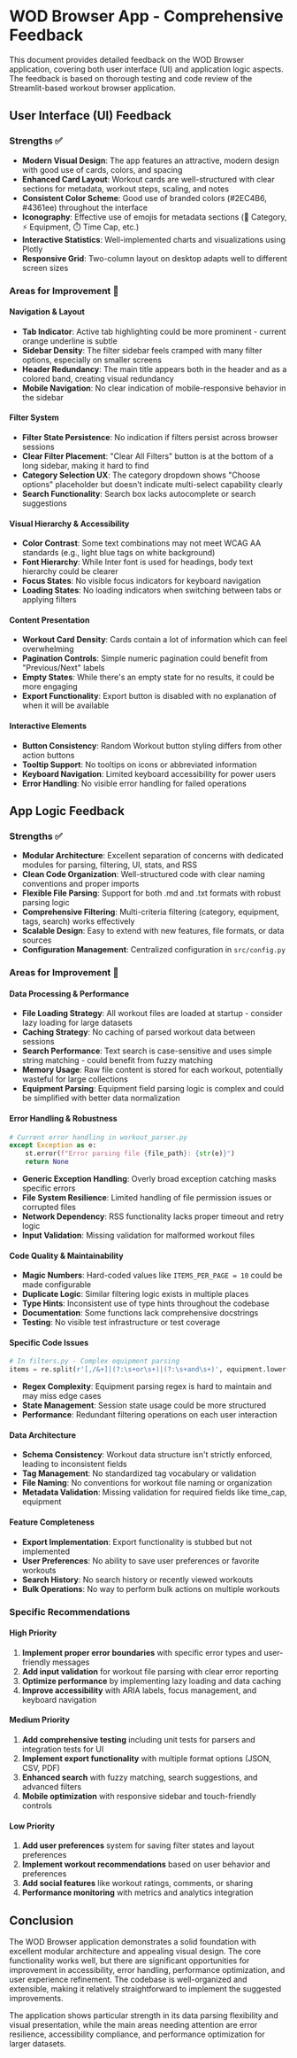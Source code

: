 # WOD Browser App - Comprehensive Feedback

This document provides detailed feedback on the WOD Browser application, covering both user interface (UI) and application logic aspects. The feedback is based on thorough testing and code review of the Streamlit-based workout browser application.

## User Interface (UI) Feedback

### Strengths ✅

- **Modern Visual Design**: The app features an attractive, modern design with good use of cards, colors, and spacing
- **Enhanced Card Layout**: Workout cards are well-structured with clear sections for metadata, workout steps, scaling, and notes
- **Consistent Color Scheme**: Good use of branded colors (#2EC4B6, #4361ee) throughout the interface
- **Iconography**: Effective use of emojis for metadata sections (📂 Category, ⚡ Equipment, ⏱️ Time Cap, etc.)
- **Interactive Statistics**: Well-implemented charts and visualizations using Plotly
- **Responsive Grid**: Two-column layout on desktop adapts well to different screen sizes

### Areas for Improvement 🔧

#### Navigation & Layout
- **Tab Indicator**: Active tab highlighting could be more prominent - current orange underline is subtle
- **Sidebar Density**: The filter sidebar feels cramped with many filter options, especially on smaller screens
- **Header Redundancy**: The main title appears both in the header and as a colored band, creating visual redundancy
- **Mobile Navigation**: No clear indication of mobile-responsive behavior in the sidebar

#### Filter System
- **Filter State Persistence**: No indication if filters persist across browser sessions
- **Clear Filter Placement**: "Clear All Filters" button is at the bottom of a long sidebar, making it hard to find
- **Category Selection UX**: The category dropdown shows "Choose options" placeholder but doesn't indicate multi-select capability clearly
- **Search Functionality**: Search box lacks autocomplete or search suggestions

#### Visual Hierarchy & Accessibility
- **Color Contrast**: Some text combinations may not meet WCAG AA standards (e.g., light blue tags on white background)
- **Font Hierarchy**: While Inter font is used for headings, body text hierarchy could be clearer
- **Focus States**: No visible focus indicators for keyboard navigation
- **Loading States**: No loading indicators when switching between tabs or applying filters

#### Content Presentation
- **Workout Card Density**: Cards contain a lot of information which can feel overwhelming
- **Pagination Controls**: Simple numeric pagination could benefit from "Previous/Next" labels
- **Empty States**: While there's an empty state for no results, it could be more engaging
- **Export Functionality**: Export button is disabled with no explanation of when it will be available

#### Interactive Elements
- **Button Consistency**: Random Workout button styling differs from other action buttons
- **Tooltip Support**: No tooltips on icons or abbreviated information
- **Keyboard Navigation**: Limited keyboard accessibility for power users
- **Error Handling**: No visible error handling for failed operations

## App Logic Feedback

### Strengths ✅

- **Modular Architecture**: Excellent separation of concerns with dedicated modules for parsing, filtering, UI, stats, and RSS
- **Clean Code Organization**: Well-structured code with clear naming conventions and proper imports
- **Flexible File Parsing**: Support for both .md and .txt formats with robust parsing logic
- **Comprehensive Filtering**: Multi-criteria filtering (category, equipment, tags, search) works effectively
- **Scalable Design**: Easy to extend with new features, file formats, or data sources
- **Configuration Management**: Centralized configuration in `src/config.py`

### Areas for Improvement 🔧

#### Data Processing & Performance
- **File Loading Strategy**: All workout files are loaded at startup - consider lazy loading for large datasets
- **Caching Strategy**: No caching of parsed workout data between sessions
- **Search Performance**: Text search is case-sensitive and uses simple string matching - could benefit from fuzzy matching
- **Memory Usage**: Raw file content is stored for each workout, potentially wasteful for large collections
- **Equipment Parsing**: Equipment field parsing logic is complex and could be simplified with better data normalization

#### Error Handling & Robustness
```python
# Current error handling in workout_parser.py
except Exception as e:
    st.error(f"Error parsing file {file_path}: {str(e)}")
    return None
```
- **Generic Exception Handling**: Overly broad exception catching masks specific errors
- **File System Resilience**: Limited handling of file permission issues or corrupted files
- **Network Dependency**: RSS functionality lacks proper timeout and retry logic
- **Input Validation**: Missing validation for malformed workout files

#### Code Quality & Maintainability
- **Magic Numbers**: Hard-coded values like `ITEMS_PER_PAGE = 10` could be made configurable
- **Duplicate Logic**: Similar filtering logic exists in multiple places
- **Type Hints**: Inconsistent use of type hints throughout the codebase
- **Documentation**: Some functions lack comprehensive docstrings
- **Testing**: No visible test infrastructure or test coverage

#### Specific Code Issues
```python
# In filters.py - Complex equipment parsing
items = re.split(r'[,/&+]|(?:\s+or\s+)|(?:\s+and\s+)', equipment.lower())
```
- **Regex Complexity**: Equipment parsing regex is hard to maintain and may miss edge cases
- **State Management**: Session state usage could be more structured
- **Performance**: Redundant filtering operations on each user interaction

#### Data Architecture
- **Schema Consistency**: Workout data structure isn't strictly enforced, leading to inconsistent fields
- **Tag Management**: No standardized tag vocabulary or validation
- **File Naming**: No conventions for workout file naming or organization
- **Metadata Validation**: Missing validation for required fields like time_cap, equipment

#### Feature Completeness
- **Export Implementation**: Export functionality is stubbed but not implemented
- **User Preferences**: No ability to save user preferences or favorite workouts
- **Search History**: No search history or recently viewed workouts
- **Bulk Operations**: No way to perform bulk actions on multiple workouts

### Specific Recommendations

#### High Priority
1. **Implement proper error boundaries** with specific error types and user-friendly messages
2. **Add input validation** for workout file parsing with clear error reporting
3. **Optimize performance** by implementing lazy loading and data caching
4. **Improve accessibility** with ARIA labels, focus management, and keyboard navigation

#### Medium Priority
1. **Add comprehensive testing** including unit tests for parsers and integration tests for UI
2. **Implement export functionality** with multiple format options (JSON, CSV, PDF)
3. **Enhanced search** with fuzzy matching, search suggestions, and advanced filters
4. **Mobile optimization** with responsive sidebar and touch-friendly controls

#### Low Priority
1. **Add user preferences** system for saving filter states and layout preferences
2. **Implement workout recommendations** based on user behavior and preferences
3. **Add social features** like workout ratings, comments, or sharing
4. **Performance monitoring** with metrics and analytics integration

## Conclusion

The WOD Browser application demonstrates a solid foundation with excellent modular architecture and appealing visual design. The core functionality works well, but there are significant opportunities for improvement in accessibility, error handling, performance optimization, and user experience refinement. The codebase is well-organized and extensible, making it relatively straightforward to implement the suggested improvements.

The application shows particular strength in its data parsing flexibility and visual presentation, while the main areas needing attention are error resilience, accessibility compliance, and performance optimization for larger datasets.